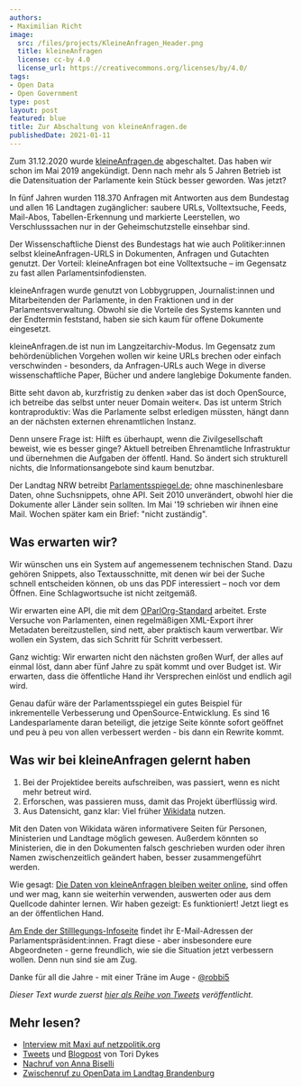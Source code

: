```yaml
---
authors:
- Maximilian Richt
image:
  src: /files/projects/KleineAnfragen_Header.png
  title: kleineAnfragen
  license: cc-by 4.0
  license_url: https://creativecommons.org/licenses/by/4.0/
tags:
- Open Data
- Open Government
type: post
layout: post
featured: blue
title: Zur Abschaltung von kleineAnfragen.de
publishedDate: 2021-01-11
---
```


Zum 31.12.2020 wurde [kleineAnfragen.de](https://kleineAnfragen.de) abgeschaltet. Das haben wir schon im Mai 2019 angekündigt. Denn nach mehr als 5 Jahren Betrieb ist die Datensituation der Parlamente kein Stück besser geworden. Was jetzt?

In fünf Jahren wurden 118.370 Anfragen mit Antworten aus dem Bundestag und allen 16 Landtagen zugänglicher: saubere URLs, Volltextsuche, Feeds, Mail-Abos, Tabellen-Erkennung und markierte Leerstellen, wo Verschlusssachen nur in der Geheimschutzstelle einsehbar sind.

Der Wissenschaftliche Dienst des Bundestags hat wie auch Politiker:innen selbst kleineAnfragen-URLS in Dokumenten, Anfragen und Gutachten genutzt. Der Vorteil: kleineAnfragen bot eine Volltextsuche – im Gegensatz zu fast allen Parlamentsinfodiensten.

kleineAnfragen wurde genutzt von Lobbygruppen, Journalist:innen und Mitarbeitenden der Parlamente, in den Fraktionen und in der Parlamentsverwaltung. Obwohl sie die Vorteile des Systems kannten und der Endtermin feststand, haben sie sich kaum für offene Dokumente eingesetzt.

kleineAnfragen.de ist nun im Langzeitarchiv-Modus. Im Gegensatz zum behördenüblichen Vorgehen wollen wir keine URLs brechen oder einfach verschwinden - besonders, da Anfragen-URLs auch Wege in diverse wissenschaftliche Paper, Bücher und andere langlebige Dokumente fanden.

Bitte seht davon ab, kurzfristig zu denken »aber das ist doch OpenSource, ich betreibe das selbst unter neuer Domain weiter«. Das ist unterm Strich kontraproduktiv: Was die Parlamente selbst erledigen müssten, hängt dann an der nächsten externen ehrenamtlichen Instanz.

Denn unsere Frage ist: Hilft es überhaupt, wenn die Zivilgesellschaft beweist, wie es besser ginge? Aktuell betreiben Ehrenamtliche Infrastruktur und übernehmen die Aufgaben der öffentl. Hand. So ändert sich strukturell nichts, die Informationsangebote sind kaum benutzbar.

Der Landtag NRW betreibt [Parlamentsspiegel.de](https://www.parlamentsspiegel.de); ohne maschinenlesbare Daten, ohne Suchsnippets, ohne API. Seit 2010 unverändert, obwohl hier die Dokumente aller Länder sein sollten. Im Mai '19 schrieben wir ihnen eine Mail. Wochen später kam ein Brief: "nicht zuständig".

## Was erwarten wir?

Wir wünschen uns ein System auf angemessenem technischen Stand. Dazu gehören Snippets, also Textausschnitte, mit denen wir bei der Suche schnell entscheiden können, ob uns das PDF interessiert – noch vor dem Öffnen. Eine Schlagwortsuche ist nicht zeitgemäß.

Wir erwarten eine API, die mit dem [OParlOrg-Standard](https://oparl.org) arbeitet. Erste Versuche von Parlamenten, einen regelmäßigen XML-Export ihrer Metadaten bereitzustellen, sind nett, aber praktisch kaum verwertbar. Wir wollen ein System, das sich Schritt für Schritt verbessert.

Ganz wichtig: Wir erwarten nicht den nächsten großen Wurf, der alles auf einmal löst, dann aber fünf Jahre zu spät kommt und over Budget ist. Wir erwarten, dass die öffentliche Hand ihr Versprechen einlöst und endlich agil wird.

Genau dafür wäre der Parlamentsspiegel ein gutes Beispiel für inkrementelle Verbesserung und OpenSource-Entwicklung. Es sind 16 Landesparlamente daran beteiligt, die jetzige Seite könnte sofort geöffnet und peu à peu von allen verbessert werden - bis dann ein Rewrite kommt.

## Was wir bei kleineAnfragen gelernt haben
1. Bei der Projektidee bereits aufschreiben, was passiert, wenn es nicht mehr betreut wird.
2. Erforschen, was passieren muss, damit das Projekt überflüssig wird.
3. Aus Datensicht, ganz klar: Viel früher [Wikidata](https://www.wikidata.org) nutzen.

Mit den Daten von Wikidata wären informativere Seiten für Personen, Ministerien und Landtage möglich gewesen. Außerdem könnten so Ministerien, die in den Dokumenten falsch geschrieben wurden oder ihren Namen zwischenzeitlich geändert haben, besser zusammengeführt werden.

Wie gesagt: [Die Daten von kleineAnfragen bleiben weiter online](https://kleineanfragen.de/info/daten), sind offen und wer mag, kann sie weiterhin verwenden, auswerten oder aus dem Quellcode dahinter lernen. Wir haben gezeigt: Es funktioniert! Jetzt liegt es an der öffentlichen Hand.

[Am Ende der Stilllegungs-Infoseite](https://kleineanfragen.de/info/stilllegung) findet ihr E-Mail-Adressen der Parlamentspräsident:innen. Fragt diese - aber insbesondere eure Abgeordneten - gerne freundlich, wie sie die Situation jetzt verbessern wollen. Denn nun sind sie am Zug.

Danke für all die Jahre - mit einer Träne im Auge - [@robbi5](https://twitter.com/robbi5)

*Dieser Text wurde zuerst [hier als Reihe von Tweets](https://twitter.com/kleineanfragen/status/1346005981805891584) veröffentlicht.*

## Mehr lesen?

- [Interview mit Maxi auf netzpolitik.org](https://netzpolitik.org/2021/zum-ende-von-kleineanfragen-de-die-loesung-zu-all-unseren-problemen-koennte-in-pdfs-schlummern-die-niemand-liest/)
- [Tweets](https://twitter.com/toridykes/status/1345004226678812673) und [Blogpost](https://toridykes.com/blog/2019/6/24/kleine-anfragen) von Tori Dykes
- [Nachruf von Anna Biselli](https://netzpolitik.org/2019/liebe-parlamente-dass-kleineanfragen-de-stirbt-ist-auch-eure-schuld/)  
- [Zwischenruf zu OpenData im Landtag Brandenburg](https://netzpolitik.org/2020/der-brandenburger-landtag-will-offener-werden/)